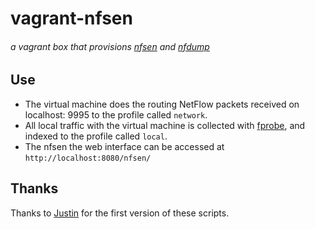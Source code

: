 # vagrant-nfsen
###### a vagrant box that provisions [nfsen](http://sourceforge.net/projects/nfsen) and [nfdump](http://sourceforge.net/projects/nfdump/)

Use
---

* The virtual machine does the routing NetFlow packets received on localhost: 9995 to the profile called `network`.
* All local traffic with the virtual machine is collected with [fprobe](http://sourceforge.net/projects/fprobe/), and indexed to the profile called `local`.
* The nfsen the web interface can be accessed at `http://localhost:8080/nfsen/`


Thanks
------

Thanks to [Justin](https://github.com/JustinAzoff) for the first version of these scripts.
